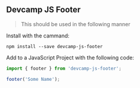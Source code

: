 ## Devcamp JS Footer

>This should be used in the following manner

Install with the cammand:

```
npm install --save devcamp-js-footer
```

Add to a JavaScript Project with the following code:

```javascript
import { footer } from 'devcamp-js-footer';

footer('Some Name');
```